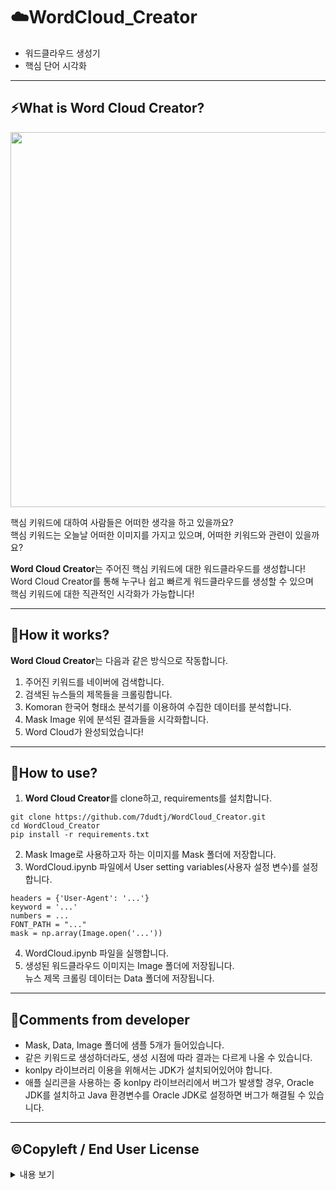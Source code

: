 # :cloud:WordCloud_Creator

- 워드클라우드 생성기
- 핵심 단어 시각화

---

## :zap:What is Word Cloud Creator?

<p align="center">
  <img width="600" src="https://user-images.githubusercontent.com/67851701/194755503-27fb1f3f-9d6a-46b9-ab82-6ab7e148c373.png">  
</p>

핵심 키워드에 대하여 사람들은 어떠한 생각을 하고 있을까요?  
핵심 키워드는 오늘날 어떠한 이미지를 가지고 있으며, 어떠한 키워드와 관련이 있을까요?  

**Word Cloud Creator**는 주어진 핵심 키워드에 대한 워드클라우드를 생성합니다!  
Word Cloud Creator를 통해 누구나 쉽고 빠르게 워드클라우드를 생성할 수 있으며  
핵심 키워드에 대한 직관적인 시각화가 가능합니다!  

---

## :slot_machine:How it works?

**Word Cloud Creator**는 다음과 같은 방식으로 작동합니다.  

1. 주어진 키워드를 네이버에 검색합니다.  
2. 검색된 뉴스들의 제목들을 크롤링합니다.  
3. Komoran 한국어 형태소 분석기를 이용하여 수집한 데이터를 분석합니다.  
4. Mask Image 위에 분석된 결과들을 시각화합니다.  
5. Word Cloud가 완성되었습니다!  

---

## :rainbow:How to use?

1. **Word Cloud Creator**를 clone하고, requirements를 설치합니다.  
```
git clone https://github.com/7dudtj/WordCloud_Creator.git
cd WordCloud_Creator
pip install -r requirements.txt
```
2. Mask Image로 사용하고자 하는 이미지를 Mask 폴더에 저장합니다.  
3. WordCloud.ipynb 파일에서 User setting variables(사용자 설정 변수)를 설정합니다.  
```
headers = {'User-Agent': '...'}
keyword = '...'
numbers = ...
FONT_PATH = "..."
mask = np.array(Image.open('...'))
```
4. WordCloud.ipynb 파일을 실행합니다.
5. 생성된 워드클라우드 이미지는 Image 폴더에 저장됩니다.  
뉴스 제목 크롤링 데이터는 Data 폴더에 저장됩니다.  

---

## :book:Comments from developer

* Mask, Data, Image 폴더에 샘플 5개가 들어있습니다.  
* 같은 키워드로 생성하더라도, 생성 시점에 따라 결과는 다르게 나올 수 있습니다.  
* konlpy 라이브러리 이용을 위해서는 JDK가 설치되어있어야 합니다.  
* 애플 실리콘을 사용하는 중 konlpy 라이브러리에서 버그가 발생할 경우, Oracle JDK를 설치하고 Java 환경변수를 Oracle JDK로 설정하면 버그가 해결될 수 있습니다.  

---

## :copyright:Copyleft / End User License
<details>
<summary>
내용 보기
</summary>
<div markdown="1">
<img align="right" src="http://opensource.org/trademarks/opensource/OSI-Approved-License-100x137.png">

The class is licensed under the [MIT License](http://opensource.org/licenses/MIT):

Copyright &copy; 2022 [7dudtj](https://github.com/7dudtj).

Permission is hereby granted, free of charge, to any person obtaining a copy of this software and associated documentation files (the "Software"), to deal in the Software without restriction, including without limitation the rights to use, copy, modify, merge, publish, distribute, sublicense, and/or sell copies of the Software, and to permit persons to whom the Software is furnished to do so, subject to the following conditions:

The above copyright notice and this permission notice shall be included in all copies or substantial portions of the Software.

THE SOFTWARE IS PROVIDED "AS IS", WITHOUT WARRANTY OF ANY KIND, EXPRESS OR IMPLIED, INCLUDING BUT NOT LIMITED TO THE WARRANTIES OF MERCHANTABILITY, FITNESS FOR A PARTICULAR PURPOSE AND NONINFRINGEMENT. IN NO EVENT SHALL THE AUTHORS OR COPYRIGHT HOLDERS BE LIABLE FOR ANY CLAIM, DAMAGES OR OTHER LIABILITY, WHETHER IN AN ACTION OF CONTRACT, TORT OR OTHERWISE, ARISING FROM, OUT OF OR IN CONNECTION WITH THE SOFTWARE OR THE USE OR OTHER DEALINGS IN THE SOFTWARE.
  </div>
  </details>

